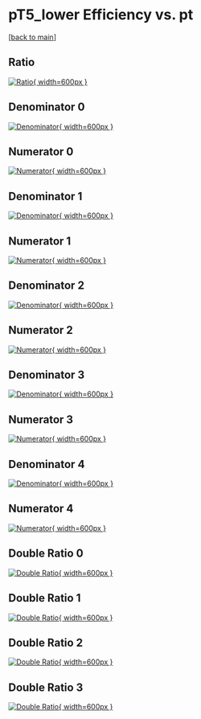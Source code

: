 # pT5_lower Efficiency vs. pt

[[back to main](./)]



## Ratio

[![Ratio](../mtv/var/pT5_lower_xtr_0_0_eff_pt.png){ width=600px }](../mtv/var/pT5_lower_xtr_0_0_eff_pt.pdf)

## Denominator 0

[![Denominator](../mtv/den/pT5_lower_xtr_0_0_eff_pt_den0.png){ width=600px }](../mtv/den/pT5_lower_xtr_0_0_eff_pt_den0.pdf)

## Numerator 0

[![Numerator](../mtv/num/pT5_lower_xtr_0_0_eff_pt_num0.png){ width=600px }](../mtv/num/pT5_lower_xtr_0_0_eff_pt_num0.pdf)

## Denominator 1

[![Denominator](../mtv/den/pT5_lower_xtr_0_0_eff_pt_den1.png){ width=600px }](../mtv/den/pT5_lower_xtr_0_0_eff_pt_den1.pdf)

## Numerator 1

[![Numerator](../mtv/num/pT5_lower_xtr_0_0_eff_pt_num1.png){ width=600px }](../mtv/num/pT5_lower_xtr_0_0_eff_pt_num1.pdf)

## Denominator 2

[![Denominator](../mtv/den/pT5_lower_xtr_0_0_eff_pt_den2.png){ width=600px }](../mtv/den/pT5_lower_xtr_0_0_eff_pt_den2.pdf)

## Numerator 2

[![Numerator](../mtv/num/pT5_lower_xtr_0_0_eff_pt_num2.png){ width=600px }](../mtv/num/pT5_lower_xtr_0_0_eff_pt_num2.pdf)

## Denominator 3

[![Denominator](../mtv/den/pT5_lower_xtr_0_0_eff_pt_den3.png){ width=600px }](../mtv/den/pT5_lower_xtr_0_0_eff_pt_den3.pdf)

## Numerator 3

[![Numerator](../mtv/num/pT5_lower_xtr_0_0_eff_pt_num3.png){ width=600px }](../mtv/num/pT5_lower_xtr_0_0_eff_pt_num3.pdf)

## Denominator 4

[![Denominator](../mtv/den/pT5_lower_xtr_0_0_eff_pt_den4.png){ width=600px }](../mtv/den/pT5_lower_xtr_0_0_eff_pt_den4.pdf)

## Numerator 4

[![Numerator](../mtv/num/pT5_lower_xtr_0_0_eff_pt_num4.png){ width=600px }](../mtv/num/pT5_lower_xtr_0_0_eff_pt_num4.pdf)

## Double Ratio 0

[![Double Ratio](../mtv/ratio/pT5_lower_xtr_0_0_eff_pt_ratio0.png){ width=600px }](../mtv/ratio/pT5_lower_xtr_0_0_eff_pt_ratio0.pdf)

## Double Ratio 1

[![Double Ratio](../mtv/ratio/pT5_lower_xtr_0_0_eff_pt_ratio1.png){ width=600px }](../mtv/ratio/pT5_lower_xtr_0_0_eff_pt_ratio1.pdf)

## Double Ratio 2

[![Double Ratio](../mtv/ratio/pT5_lower_xtr_0_0_eff_pt_ratio2.png){ width=600px }](../mtv/ratio/pT5_lower_xtr_0_0_eff_pt_ratio2.pdf)

## Double Ratio 3

[![Double Ratio](../mtv/ratio/pT5_lower_xtr_0_0_eff_pt_ratio3.png){ width=600px }](../mtv/ratio/pT5_lower_xtr_0_0_eff_pt_ratio3.pdf)

